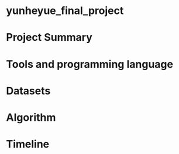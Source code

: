 # yunheyue_final_project


# Project Summary


# Tools and programming language


# Datasets


# Algorithm


# Timeline






